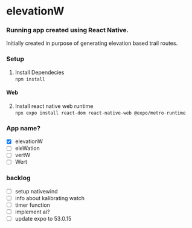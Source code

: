 # elevationW

### Running app created using React Native.

Initially created in purpose of generating elevation based trail routes.

### Setup

1. Install Dependecies <br>
   `npm install`

#### Web

2. Install react native web runtime <br>
   `npx expo install react-dom react-native-web @expo/metro-runtime`

### App name?

- [x] elevationW
- [ ] eleWation
- [ ] vertW
- [ ] Wert

### backlog

- [ ] setup nativewind
- [ ] info about kalibrating watch
- [ ] timer function
- [ ] implement ai?
- [ ] update expo to 53.0.15
